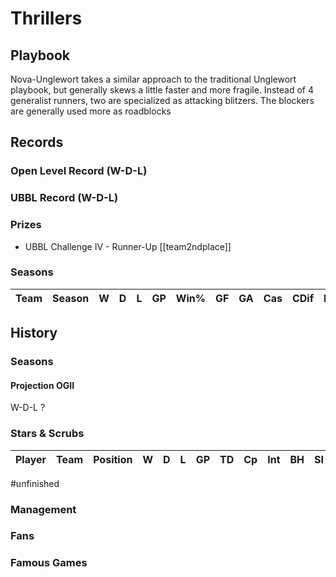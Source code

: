 # Thrillers



## Playbook

Nova-Unglewort takes a similar approach to the traditional Unglewort playbook, but generally skews a little faster and more fragile. Instead of 4 generalist runners, two are specialized as attacking blitzers. The blockers are generally used more as roadblocks

## Records

### Open Level Record (W-D-L)


### UBBL Record (W-D-L)


### Prizes

*  UBBL Challenge IV - Runner-Up [[team2ndplace]]


### Seasons

| Team      | Season             | W  | D | L | GP | Win% | GF   | GA   | Cas  | CDif | FF   |
|-----------|--------------------|--:|--:|--:|---:|-----:|---:|---:|----:|-----:|---:|

## History


### Seasons


#### Projection OGII

W-D-L ?


### Stars & Scrubs

| Player           | Team        | Position      | W | D | L | GP | TD | Cp | Int | BH | SI | Ki | MVP | SPP |
|------------------|-------------|---------------|--:|--:|--:|---:|---:|---:|----:|---:|---:|---:|----:|----:|

#unfinished 

### Management

### Fans


### Famous Games


